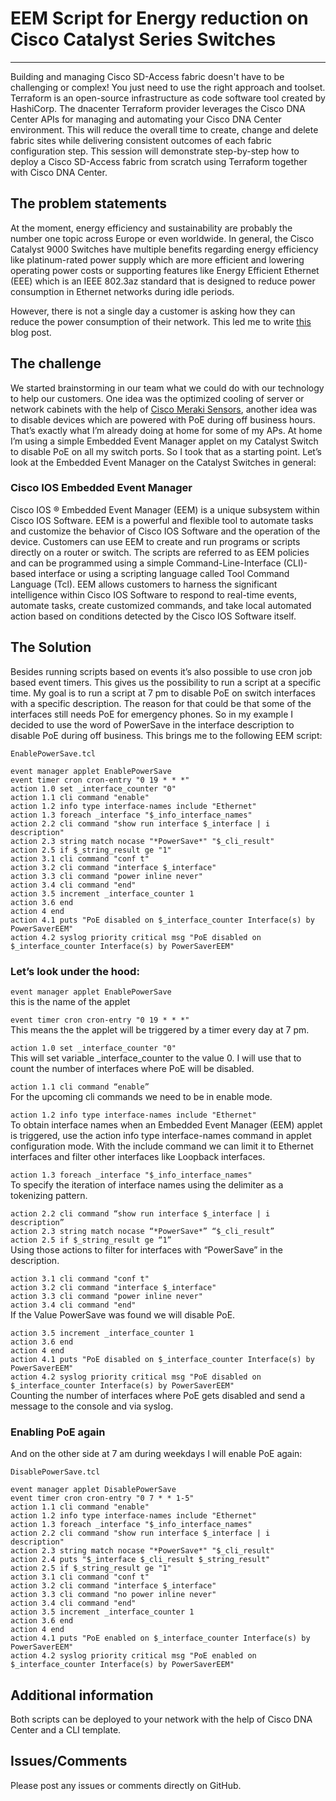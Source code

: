 # EEM Script for Energy reduction on Cisco Catalyst Series Switches
---

Building and managing Cisco SD-Access fabric doesn't have to be challenging or complex! You just need to use the right approach and toolset. Terraform is an open-source infrastructure as code software tool created by HashiCorp. The dnacenter Terraform provider leverages the Cisco DNA Center APIs for managing and automating your Cisco DNA Center environment. This will reduce the overall time to create, change and delete fabric sites while delivering consistent outcomes of each fabric configuration step. This session will demonstrate step-by-step how to deploy a Cisco SD-Access fabric from scratch using Terraform together with Cisco DNA Center.

## The problem statements
At the moment, energy efficiency and sustainability are probably the number one topic across Europe or even worldwide. In general, the Cisco Catalyst 9000 Switches have multiple benefits regarding energy efficiency like platinum-rated power supply which are more efficient and lowering operating power costs or supporting features like Energy Efficient Ethernet (EEE) which is an IEEE 802.3az standard that is designed to reduce power consumption in Ethernet networks during idle periods.

However, there is not a single day a customer is asking how they can reduce the power consumption of their network. This led me to write [this](https://gblogs.cisco.com/ch-tech/energy-reduction-on-cisco-catalyst-series-switches/) blog post.

## The challenge
We started brainstorming in our team what we could do with our technology to help our customers. One idea was the optimized cooling of server or network cabinets with the help of [Cisco Meraki Sensors](https://meraki.cisco.com/sensors), another idea was to disable devices which are powered with PoE during off business hours. That’s exactly what I’m already doing at home for some of my APs. At home I’m using a simple Embedded Event Manager applet on my Catalyst Switch to disable PoE on all my switch ports. So I took that as a starting point. Let’s look at the Embedded Event Manager on the Catalyst Switches in general:

### Cisco IOS Embedded Event Manager
Cisco IOS ® Embedded Event Manager (EEM) is a unique subsystem within Cisco IOS Software. EEM is a powerful and flexible tool to automate tasks and customize the behavior of Cisco IOS Software and the operation of the device. Customers can use EEM to create and run programs or scripts directly on a router or switch. The scripts are referred to as EEM policies and can be programmed using a simple Command-Line-Interface (CLI)-based interface or using a scripting language called Tool Command Language (Tcl). EEM allows customers to harness the significant intelligence within Cisco IOS Software to respond to real-time events, automate tasks, create customized commands, and take local automated action based on conditions detected by the Cisco IOS Software itself.

## The Solution
Besides running scripts based on events it’s also possible to use cron job based event timers. This gives us the possibility to run a script at a specific time. My goal is to run a script at 7 pm to disable PoE on switch interfaces with a specific description. The reason for that could be that some of the interfaces still needs PoE for emergency phones. So in my example I decided to use the word of PowerSave in the interface description to disable PoE during off business. This brings me to the following EEM script:

`EnablePowerSave.tcl`
```
event manager applet EnablePowerSave
event timer cron cron-entry "0 19 * * *"
action 1.0 set _interface_counter "0"
action 1.1 cli command "enable"
action 1.2 info type interface-names include "Ethernet"
action 1.3 foreach _interface "$_info_interface_names"
action 2.2 cli command "show run interface $_interface | i description"
action 2.3 string match nocase "*PowerSave*" "$_cli_result"
action 2.5 if $_string_result ge "1"
action 3.1 cli command "conf t"
action 3.2 cli command "interface $_interface"
action 3.3 cli command "power inline never"
action 3.4 cli command "end"
action 3.5 increment _interface_counter 1
action 3.6 end
action 4 end
action 4.1 puts "PoE disabled on $_interface_counter Interface(s) by PowerSaverEEM"
action 4.2 syslog priority critical msg "PoE disabled on $_interface_counter Interface(s) by PowerSaverEEM"
```

### Let’s look under the hood:

`event manager applet EnablePowerSave`  
this is the name of the applet

`event timer cron cron-entry "0 19 * * *"`  
This means the the applet will be triggered by a timer every day at 7 pm.

`action 1.0 set _interface_counter "0"`  
This will set variable _interface_counter to the value 0. I will use that to count the number of interfaces where PoE will be disabled.

`action 1.1 cli command “enable”`  
For the upcoming cli commands we need to be in enable mode.

`action 1.2 info type interface-names include "Ethernet"`  
To obtain interface names when an Embedded Event Manager (EEM) applet is triggered, use the action info type interface-names command in applet configuration mode. With the include command we can limit it to Ethernet interfaces and filter other interfaces like Loopback interfaces.

`action 1.3 foreach _interface "$_info_interface_names"`  
To specify the iteration of interface names using the delimiter as a tokenizing pattern.

`action 2.2 cli command “show run interface $_interface | i description”`  
`action 2.3 string match nocase “*PowerSave*” “$_cli_result”`  
`action 2.5 if $_string_result ge “1”`  
Using those actions to filter for interfaces with “PowerSave” in the description.

`action 3.1 cli command "conf t"`  
`action 3.2 cli command "interface $_interface"`  
`action 3.3 cli command "power inline never"`  
`action 3.4 cli command "end"`  
If the Value PowerSave was found we will disable PoE.

`action 3.5 increment _interface_counter 1`  
`action 3.6 end`  
`action 4 end`  
`action 4.1 puts "PoE disabled on $_interface_counter Interface(s) by PowerSaverEEM"`  
`action 4.2 syslog priority critical msg "PoE disabled on $_interface_counter Interface(s) by PowerSaverEEM"`  
Counting the number of interfaces where PoE gets disabled and send a message to the console and via syslog.

### Enabling PoE again
And on the other side at 7 am during weekdays I will enable PoE again:

`DisablePowerSave.tcl`
```
event manager applet DisablePowerSave
event timer cron cron-entry "0 7 * * 1-5"
action 1.1 cli command "enable"
action 1.2 info type interface-names include "Ethernet"
action 1.3 foreach _interface "$_info_interface_names"
action 2.2 cli command "show run interface $_interface | i description"
action 2.3 string match nocase "*PowerSave*" "$_cli_result"
action 2.4 puts "$_interface $_cli_result $_string_result"
action 2.5 if $_string_result ge "1"
action 3.1 cli command "conf t"
action 3.2 cli command "interface $_interface"
action 3.3 cli command "no power inline never"
action 3.4 cli command "end"
action 3.5 increment _interface_counter 1
action 3.6 end
action 4 end
action 4.1 puts "PoE enabled on $_interface_counter Interface(s) by PowerSaverEEM"
action 4.2 syslog priority critical msg "PoE enabled on $_interface_counter Interface(s) by PowerSaverEEM"
```

## Additional information
Both scripts can be deployed to your network with the help of Cisco DNA Center and a CLI template.


## Issues/Comments
Please post any issues or comments directly on GitHub.
